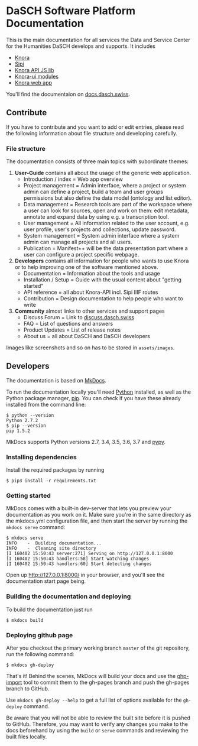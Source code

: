 # DaSCH Software Platform Documentation

This is the main documentation for all services the Data and Service Center for the Humanities DaSCH develops and supports. It includes

- [Knora](https://github.com/dasch-swiss/knora-api)
- [Sipi](https://github.com/dasch-swiss/Sipi)
- [Knora API JS lib](https://github.com/dasch-swiss/Knora-api-js-lib)
- [Knora-ui modules](https://github.com/dasch-swiss/knora-ui)
- [Knora web app](https://github.com/dasch-swiss/knora-app)


You'll find the documentaion on [docs.dasch.swiss](https://docs.dasch.swiss).


## Contribute

If you have to contribute and you want to add or edit entries, please read the following information about file structure and developing carefully.

### File structure

The documentation consists of three main topics with subordinate themes:

1. **User-Guide** contains all about the usage of the generic web application.
    - Introduction / index = Web app overview
    - Project management = Admin interface, where a project or system admin can define a project, build a team and user groups permissions but also define the data model (ontology and list editor).
    - Data management = Research tools are part of the workspace where a user can look for sources, open and work on them: edit metadata, annotate and expand data by using e.g. a transcription tool.
    - User management = All information related to the user account, e.g. user profile, user's projects and collections, update password.
    - System management = System admin interface where a system admin can manage all projects and all users.
    - Publication = Manifest++ will be the data presentation part where a user can configure a project specific webpage.
1. **Developers** contains all information for people who wants to use Knora or to help improving one of the software mentioned above.
    - Documentation = Information about the tools and usage
    - Installation / Setup = Guide with the usual content about "getting started"
    - API reference = all about Knora-API incl. Sipi IIIF routes
    - Contribution = Design documentation to help people who want to write
1. **Community** almost links to other services and support pages
      - Discuss Forum = Link to [discuss.dasch.swiss](https://discuss.dasch.swiss)
      - FAQ = List of questions and answers
      - Product Updates = List of release notes
      - About us = all about DaSCH and DaSCH developers

Images like screenshots and so on has to be stored in `assets/images`.


## Developers

The documentation is based on [MkDocs](https://www.mkdocs.org).

To run the documentation locally you'll need [Python](https://www.python.org/) installed, as well as the Python package manager, [pip](http://pip.readthedocs.io/en/stable/installing/). You can check if you have these already installed from the command line:

```shell
$ python --version
Python 2.7.2
$ pip --version
pip 1.5.2
```

MkDocs supports Python versions 2.7, 3.4, 3.5, 3.6, 3.7 and [pypy](https://pypy.org).

### Installing dependencies

Install the required packages by running

```shell
$ pip3 install -r requirements.txt
```

### Getting started
MkDocs comes with a built-in dev-server that lets you preview your documentation as you work on it. Make sure you're in the same directory as the mkdocs.yml configuration file, and then start the server by running the `mkdocs serve` command:

```shell
$ mkdocs serve
INFO    -  Building documentation...
INFO    -  Cleaning site directory
[I 160402 15:50:43 server:271] Serving on http://127.0.0.1:8000
[I 160402 15:50:43 handlers:58] Start watching changes
[I 160402 15:50:43 handlers:60] Start detecting changes
```
Open up http://127.0.0.1:8000/ in your browser, and you'll see the documentation start page being.

### Building the documentation and deploying

To build the documentation just run

```shell
$ mkdocs build
```

### Deploying github page

After you checkout the primary working branch `master` of the git repository, run the following command:

```shell
$ mkdocs gh-deploy
```

That's it! Behind the scenes, MkDocs will build your docs and use the [ghp-import](https://github.com/davisp/ghp-import) tool to commit them to the gh-pages branch and push the gh-pages branch to GitHub.

Use `mkdocs gh-deploy --help` to get a full list of options available for the `gh-deploy` command.

Be aware that you will not be able to review the built site before it is pushed to GitHub. Therefore, you may want to verify any changes you make to the docs beforehand by using the `build` or `serve` commands and reviewing the built files locally.
